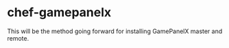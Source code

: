# chef-gamepanelx

This will be the method going forward for installing GamePanelX master and remote.
